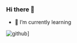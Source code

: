 ### Hi there 👋

- 🌱 I’m currently learning

![github](https://img.shields.io/badge/GitHub-000000?style=for-the-badge&logo=GitHub&logoColor=white)]
